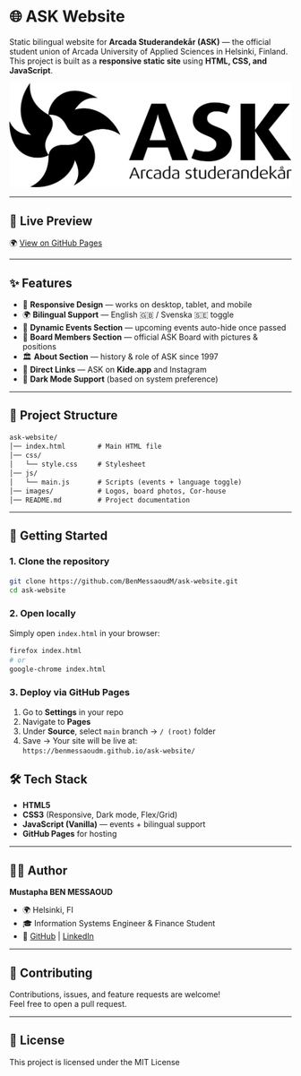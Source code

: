 # 🌐 ASK Website

Static bilingual website for **Arcada Studerandekår (ASK)** — the official student union of Arcada University of Applied Sciences in Helsinki, Finland.  
This project is built as a **responsive static site** using **HTML, CSS, and JavaScript**.

![ASK Logo](images/ASK-logo-black.png)

---

## 🔗 Live Preview
🌍 [View on GitHub Pages](https:////asken.fi/)

---

## ✨ Features
- 📱 **Responsive Design** — works on desktop, tablet, and mobile  
- 🌍 **Bilingual Support** — English 🇬🇧 / Svenska 🇸🇪 toggle  
- 📅 **Dynamic Events Section** — upcoming events auto-hide once passed  
- 👥 **Board Members Section** — official ASK Board with pictures & positions  
- 🏛 **About Section** — history & role of ASK since 1997  
- 🔗 **Direct Links** — ASK on **Kide.app** and Instagram  
- 🌙 **Dark Mode Support** (based on system preference)

---

## 📂 Project Structure
```
ask-website/
│── index.html        # Main HTML file
│── css/
│   └── style.css     # Stylesheet
│── js/
│   └── main.js       # Scripts (events + language toggle)
│── images/           # Logos, board photos, Cor-house
│── README.md         # Project documentation
```

---

## 🚀 Getting Started

### 1. Clone the repository
```bash
git clone https://github.com/BenMessaoudM/ask-website.git
cd ask-website
```

### 2. Open locally
Simply open `index.html` in your browser:
```bash
firefox index.html
# or
google-chrome index.html
```

### 3. Deploy via GitHub Pages
1. Go to **Settings** in your repo  
2. Navigate to **Pages**  
3. Under **Source**, select `main` branch → `/ (root)` folder  
4. Save → Your site will be live at:  
   `https://benmessaoudm.github.io/ask-website/`



## 🛠 Tech Stack
- **HTML5**  
- **CSS3** (Responsive, Dark mode, Flex/Grid)  
- **JavaScript (Vanilla)** — events + bilingual support  
- **GitHub Pages** for hosting  

---

## 👨‍💻 Author
**Mustapha BEN MESSAOUD**  
- 🌍 Helsinki, FI  
- 🎓 Information Systems Engineer & Finance Student  
- 🔗 [GitHub](https://github.com/BenMessaoudM) | [LinkedIn](www.linkedin.com/in/mubenmessaoud)

---

## 🤝 Contributing
Contributions, issues, and feature requests are welcome!  
Feel free to open a pull request.

---

## 📜 License
This project is licensed under the MIT License 
